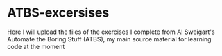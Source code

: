 # ATBS-excersises
Here I will upload the files of the exercises I complete 
from Al Sweigart's Automate the Boring Stuff (ATBS), 
my main source material for learning code at the moment
